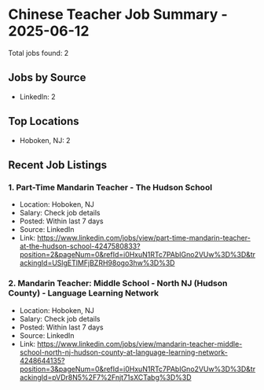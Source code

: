 # Chinese Teacher Job Summary - 2025-06-12

Total jobs found: 2

## Jobs by Source

- LinkedIn: 2

## Top Locations

- Hoboken, NJ: 2

## Recent Job Listings

### 1. Part-Time Mandarin Teacher - The Hudson School
- Location: Hoboken, NJ
- Salary: Check job details
- Posted: Within last 7 days
- Source: LinkedIn
- Link: https://www.linkedin.com/jobs/view/part-time-mandarin-teacher-at-the-hudson-school-4247580833?position=2&pageNum=0&refId=i0HxuN1RTc7PAbIGno2VUw%3D%3D&trackingId=USlgETlMFjBZRH98ogo3hw%3D%3D

### 2. Mandarin Teacher: Middle School - North NJ (Hudson County) - Language Learning Network
- Location: Hoboken, NJ
- Salary: Check job details
- Posted: Within last 7 days
- Source: LinkedIn
- Link: https://www.linkedin.com/jobs/view/mandarin-teacher-middle-school-north-nj-hudson-county-at-language-learning-network-4248644135?position=3&pageNum=0&refId=i0HxuN1RTc7PAbIGno2VUw%3D%3D&trackingId=pVDr8N5%2F7%2Fnjt71sXCTabg%3D%3D

